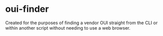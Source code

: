 # oui-finder

Created for the purposes of finding a vendor OUI straight from the CLI or within another script without needing to use a web browser.
